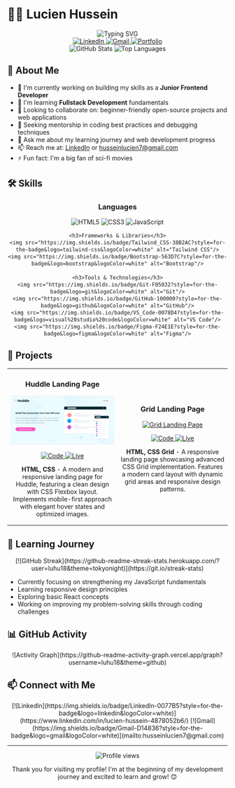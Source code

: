 #   👨‍💻 Lucien Hussein

<div align="center">
    <img src="https://readme-typing-svg.herokuapp.com?font=Fira+Code&pause=1000&color=6A5ACD&center=true&vCenter=true&width=435&lines=Junior+Frontend+Developer;Fullstack+Developer;Enthusiastic+Problem+Solver" alt="Typing SVG" />
</div>

<div align="center">
    <a href="https://www.linkedin.com/in/lucien-hussein-4878052b6/">
        <img src="https://img.shields.io/badge/LinkedIn-0077B5?style=for-the-badge&logo=linkedin&logoColor=white" alt="LinkedIn"/>
    </a>
    <a href="mailto:husseinlucien7@gmail.com">
        <img src="https://img.shields.io/badge/Gmail-D14836?style=for-the-badge&logo=gmail&logoColor=white" alt="Gmail"/>
    </a>
    <a href="https://readme-rlk2lmq4q-luhu18s-projects.vercel.app/">
        <img src="https://img.shields.io/badge/Portfolio-000000?style=for-the-badge&logo=vercel&logoColor=white" alt="Portfolio"/>
    </a>
</div>

<div align="center">
    <img src="https://github-readme-stats.vercel.app/api?username=luhu18&show_icons=true&theme=tokyonight" alt="GitHub Stats"/>
    <img src="https://github-readme-stats.vercel.app/api/top-langs/?username=luhu18&layout=compact&theme=tokyonight" alt="Top Languages"/>
</div>

##   🚀 About Me

-   🔭 I'm currently working on building my skills as a **Junior Frontend Developer**
-   🌱 I'm learning **Fullstack Development** fundamentals
-   👯 Looking to collaborate on: beginner-friendly open-source projects and web applications
-   🤔 Seeking mentorship in coding best practices and debugging techniques
-   💬 Ask me about my learning journey and web development progress
-   📫 Reach me at: [LinkedIn](https://www.linkedin.com/in/lucien-hussein-4878052b6/) or [husseinlucien7@gmail.com](mailto:husseinlucien7@gmail.com)
-   ⚡ Fun fact: I'm a big fan of sci-fi movies

##   🛠️ Skills

<div align="center">
    <h3>Languages</h3>
    <img src="https://img.shields.io/badge/HTML5-E34F26?style=for-the-badge&logo=html5&logoColor=white" alt="HTML5"/>
    <img src="https://img.shields.io/badge/CSS3-1572B6?style=for-the-badge&logo=css3&logoColor=white" alt="CSS3"/>
    <img src="https://img.shields.io/badge/JavaScript-F7DF1E?style=for-the-badge&logo=javascript&logoColor=black" alt="JavaScript"/>

    <h3>Frameworks & Libraries</h3>
    <img src="https://img.shields.io/badge/Tailwind_CSS-38B2AC?style=for-the-badge&logo=tailwind-css&logoColor=white" alt="Tailwind CSS"/>
    <img src="https://img.shields.io/badge/Bootstrap-563D7C?style=for-the-badge&logo=bootstrap&logoColor=white" alt="Bootstrap"/>

    <h3>Tools & Technologies</h3>
    <img src="https://img.shields.io/badge/Git-F05032?style=for-the-badge&logo=git&logoColor=white" alt="Git"/>
    <img src="https://img.shields.io/badge/GitHub-100000?style=for-the-badge&logo=github&logoColor=white" alt="GitHub"/>
    <img src="https://img.shields.io/badge/VS_Code-0078D4?style=for-the-badge&logo=visual%20studio%20code&logoColor=white" alt="VS Code"/>
    <img src="https://img.shields.io/badge/Figma-F24E1E?style=for-the-badge&logo=figma&logoColor=white" alt="Figma"/>
</div>

##   📂 Projects

<table>
    <tr>
        <td width="50%">
            <h3 align="center">Huddle Landing Page</h3>
            <div align="center">
                <a href="https://huddle-landing-page-ivory-beta.vercel.app/" target="_blank">
                    <img src="./assets/huddle-page.png" alt="Huddle Landing Page" width="100%"/>
                </a>
                <p>
                    <a href="https://github.com/luhu18/huddle-landing-page" target="_blank">
                        <img src="https://img.shields.io/badge/Code-black?style=for-the-badge&logo=github" alt="Code"/>
                    </a>
                    <a href="https://huddle-landing-page-ivory-beta.vercel.app/" target="_blank">
                        <img src="https://img.shields.io/badge/Live-blueviolet?style=for-the-badge&logo=vercel" alt="Live"/>
                    </a>
                </p>
                <p><strong>HTML, CSS</strong> - A modern and responsive landing page for Huddle, featuring a clean design with CSS Flexbox layout. Implements mobile-first approach with elegant hover states and optimized images.</p>
            </div>
        </td>
        <td width="50%">
            <h3 align="center">Grid Landing Page</h3>
            <div align="center">
                <a href="https://grid-landing-page-orcin.vercel.app/" target="_blank">
                    <img src="./assets/grid-page.png" alt="Grid Landing Page" width="100%"/>
                </a>
                <p>
                    <a href="https://github.com/luhu18/grid-landing-page" target="_blank">
                        <img src="https://img.shields.io/badge/Code-black?style=for-the-badge&logo=github" alt="Code"/>
                    </a>
                    <a href="https://grid-landing-page-orcin.vercel.app/" target="_blank">
                        <img src="https://img.shields.io/badge/Live-blueviolet?style=for-the-badge&logo=vercel" alt="Live"/>
                    </a>
                </p>
                <p><strong>HTML, CSS Grid</strong> - A responsive landing page showcasing advanced CSS Grid implementation. Features a modern card layout with dynamic grid areas and responsive design patterns.</p>
            </div>
        </td>
    </tr>
</table>

##   🌱 Learning Journey

<div align="center">
    [![GitHub Streak](https://github-readme-streak-stats.herokuapp.com/?user=luhu18&theme=tokyonight)](https://git.io/streak-stats)
</div>

-   Currently focusing on strengthening my JavaScript fundamentals
-   Learning responsive design principles
-   Exploring basic React concepts
-   Working on improving my problem-solving skills through coding challenges

##   📊 GitHub Activity

<div align="center">
    ![Activity Graph](https://github-readme-activity-graph.vercel.app/graph?username=luhu18&theme=github)
</div>

##   📫 Connect with Me

<div align="center">
    [![LinkedIn](https://img.shields.io/badge/LinkedIn-0077B5?style=for-the-badge&logo=linkedin&logoColor=white)](https://www.linkedin.com/in/lucien-hussein-4878052b6/)
    [![Gmail](https://img.shields.io/badge/Gmail-D14836?style=for-the-badge&logo=gmail&logoColor=white)](mailto:husseinlucien7@gmail.com)
</div>

---

<div align="center">
    <img src="https://komarev.com/ghpvc/?username=luhu18&color=blueviolet&style=flat-square" alt="Profile views"/>
    <p>Thank you for visiting my profile! I'm at the beginning of my development journey and excited to learn and grow! 😊</p>
</div>